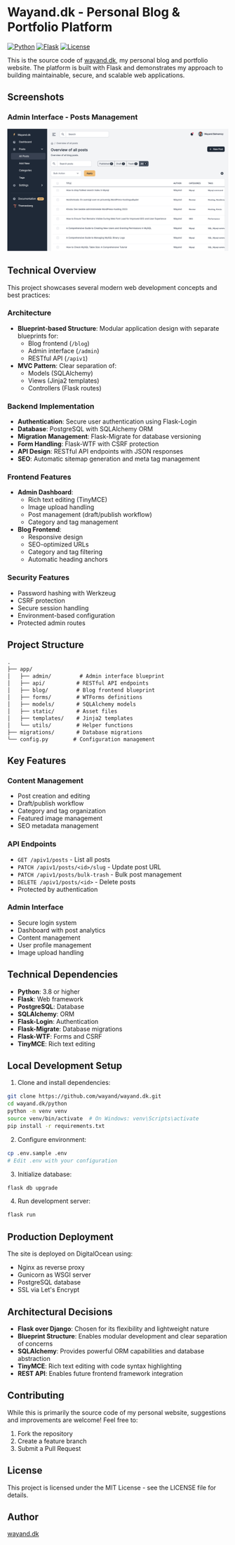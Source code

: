 # Wayand.dk - Personal Blog & Portfolio Platform

[![Python](https://img.shields.io/badge/Python-3.8+-blue.svg)](https://www.python.org/downloads/)
[![Flask](https://img.shields.io/badge/Flask-2.0+-green.svg)](https://flask.palletsprojects.com/)
[![License](https://img.shields.io/badge/License-MIT-yellow.svg)](https://opensource.org/licenses/MIT)

This is the source code of [wayand.dk](https://wayand.dk), my personal blog and portfolio website. The platform is built with Flask and demonstrates my approach to building maintainable, secure, and scalable web applications.

## Screenshots

### Admin Interface - Posts Management
![Admin Interface - Posts Management](admin-posts-screenshot.png)

## Technical Overview

This project showcases several modern web development concepts and best practices:

### Architecture
- **Blueprint-based Structure**: Modular application design with separate blueprints for:
  - Blog frontend (`/blog`)
  - Admin interface (`/admin`)
  - RESTful API (`/apiv1`)
- **MVC Pattern**: Clear separation of:
  - Models (SQLAlchemy)
  - Views (Jinja2 templates)
  - Controllers (Flask routes)

### Backend Implementation
- **Authentication**: Secure user authentication using Flask-Login
- **Database**: PostgreSQL with SQLAlchemy ORM
- **Migration Management**: Flask-Migrate for database versioning
- **Form Handling**: Flask-WTF with CSRF protection
- **API Design**: RESTful API endpoints with JSON responses
- **SEO**: Automatic sitemap generation and meta tag management

### Frontend Features
- **Admin Dashboard**:
  - Rich text editing (TinyMCE)
  - Image upload handling
  - Post management (draft/publish workflow)
  - Category and tag management
- **Blog Frontend**:
  - Responsive design
  - SEO-optimized URLs
  - Category and tag filtering
  - Automatic heading anchors

### Security Features
- Password hashing with Werkzeug
- CSRF protection
- Secure session handling
- Environment-based configuration
- Protected admin routes

## Project Structure
```
.
├── app/
│   ├── admin/         # Admin interface blueprint
│   ├── api/          # RESTful API endpoints
│   ├── blog/         # Blog frontend blueprint
│   ├── forms/        # WTForms definitions
│   ├── models/       # SQLAlchemy models
│   ├── static/       # Asset files
│   ├── templates/    # Jinja2 templates
│   └── utils/        # Helper functions
├── migrations/       # Database migrations
└── config.py        # Configuration management
```

## Key Features

### Content Management
- Post creation and editing
- Draft/publish workflow
- Category and tag organization
- Featured image management
- SEO metadata management

### API Endpoints
- `GET /apiv1/posts` - List all posts
- `PATCH /apiv1/posts/<id>/slug` - Update post URL
- `PATCH /apiv1/posts/bulk-trash` - Bulk post management
- `DELETE /apiv1/posts/<id>` - Delete posts
- Protected by authentication

### Admin Interface
- Secure login system
- Dashboard with post analytics
- Content management
- User profile management
- Image upload handling

## Technical Dependencies

- **Python**: 3.8 or higher
- **Flask**: Web framework
- **PostgreSQL**: Database
- **SQLAlchemy**: ORM
- **Flask-Login**: Authentication
- **Flask-Migrate**: Database migrations
- **Flask-WTF**: Forms and CSRF
- **TinyMCE**: Rich text editing

## Local Development Setup

1. Clone and install dependencies:
```bash
git clone https://github.com/wayand/wayand.dk.git
cd wayand.dk/python
python -m venv venv
source venv/bin/activate  # On Windows: venv\Scripts\activate
pip install -r requirements.txt
```

2. Configure environment:
```bash
cp .env.sample .env
# Edit .env with your configuration
```

3. Initialize database:
```bash
flask db upgrade
```

4. Run development server:
```bash
flask run
```

## Production Deployment

The site is deployed on DigitalOcean using:
- Nginx as reverse proxy
- Gunicorn as WSGI server
- PostgreSQL database
- SSL via Let's Encrypt

## Architectural Decisions

- **Flask over Django**: Chosen for its flexibility and lightweight nature
- **Blueprint Structure**: Enables modular development and clear separation of concerns
- **SQLAlchemy**: Provides powerful ORM capabilities and database abstraction
- **TinyMCE**: Rich text editing with code syntax highlighting
- **REST API**: Enables future frontend framework integration

## Contributing

While this is primarily the source code of my personal website, suggestions and improvements are welcome! Feel free to:
1. Fork the repository
2. Create a feature branch
3. Submit a Pull Request

## License

This project is licensed under the MIT License - see the LICENSE file for details.

## Author

[wayand.dk](https://wayand.dk)
